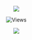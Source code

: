 <p align="center"> <img src="https://media.discordapp.net/attachments/941719236374593596/965316407996862505/unknown-80A7DDU.png?width=601&height=350">
<p align="center"> <img src="https://gpvc.arturio.dev/bl-d" alt="Views" /> </p>
<p align="center">
  <a href="http://discord.com/users/919523514841722880">
    <img src="https://lanyard.cnrad.dev/api/919523514841722880?bg=2B2D42&borderRadius=5px&hideBadges=true&hideTimestamp=true&idleMessage=Probably%20doing%20something%20else...%22%3E"/>
     </a>
</p>
